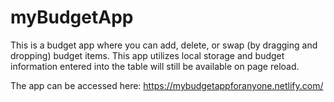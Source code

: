 # myBudgetApp
This is a budget app where you can add, delete, or swap (by dragging and dropping) budget items. This app utilizes local storage and budget information entered into the table will still be available on page reload.

The app can be accessed here: https://mybudgetappforanyone.netlify.com/
